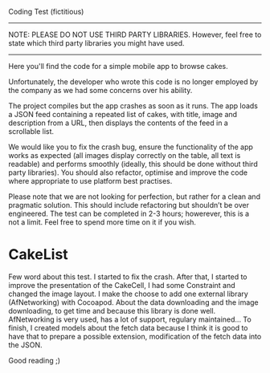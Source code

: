 Coding Test (fictitious)


***
NOTE: PLEASE DO NOT USE THIRD PARTY LIBRARIES. However, feel free to state which third party libraries you might have used.
***

Here you'll find the code for a simple mobile app to browse cakes. 

Unfortunately, the developer who wrote this code is no longer employed by the company as we had some concerns over his ability. 

The project compiles but the app crashes as soon as it runs. The app loads a JSON feed containing a repeated list of cakes, with title, image and description from a URL, then displays the contents of the feed in a scrollable list. 

We would like you to fix the crash bug, ensure the functionality of the app works as expected (all images display correctly on the table, all text is readable) and performs smoothly (ideally, this should be done without third party libraries). You should also refactor, optimise and improve the code where appropriate to use platform best practises. 

Please note that we are not looking for perfection, but rather for a clean and pragmatic solution. This should include refactoring but shouldn’t be over engineered. The test can be completed in 2-3 hours; howerever, this is a not a limit. Feel free to spend more time on it if you wish.
# CakeList

Few word about this test.
I started to fix the crash.
After that, I started to improve the presentation of the CakeCell, I had some Constraint and changed the image layout.
I make the choose to add one external library (AfNetworking) with Cocoapod. About the data downloading and the image downloading, to get time and because this library is done well. AfNetworking is very used, has a lot of support, regulary maintained...
To finish, I created models about the fetch data because I think it is good to have that to prepare a possible extension, modification of the fetch data into the JSON.

Good reading ;)
